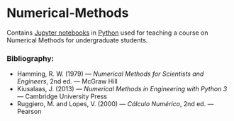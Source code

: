 # Numerical-Methods
Contains [Jupyter
notebooks](https://jupyter-notebook.readthedocs.io/en/stable/) in
[Python](https://www.python.org/) used for teaching a course on Numerical
Methods for undergraduate students. 

### Bibliography:
* Hamming, R. W. (1979) — _Numerical Methods for Scientists and Engineers_, 2nd
  ed. — McGraw Hill
* Kiusalaas, J. (2013) — _Numerical Methods in Engineering with Python 3_ —
  Cambridge University Press
* Ruggiero, M. and Lopes, V. (2000) — _Cálculo Numérico_, 2nd ed. — Pearson
